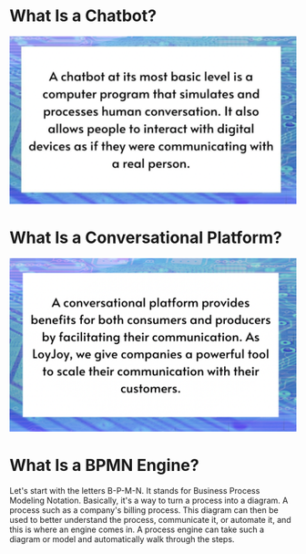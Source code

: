 
# What Is a Chatbot?


![chatbot](Chatbot.png "Chatbot")


# What Is a Conversational Platform?


![platform](Coversational_platform.png "Platform")


# What Is a BPMN Engine?

Let's start with the letters B-P-M-N. It stands for Business Process Modeling Notation. Basically, it's a way to turn a process into a diagram. A process such as a company's billing process. This diagram can then be used to better understand the process, communicate it, or automate it, and this is where an engine comes in. A process engine can take such a diagram or model and automatically walk through the steps.
